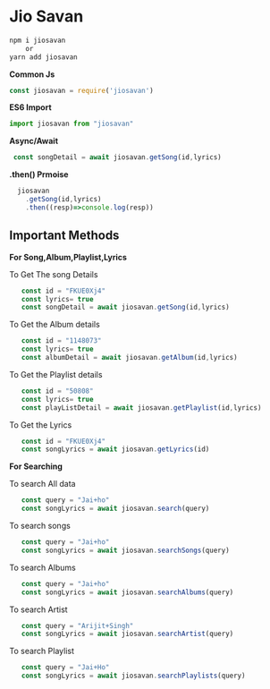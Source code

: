 # Jio Savan

```bash
npm i jiosavan
    or 
yarn add jiosavan
```
**Common Js**

```javascript
const jiosavan = require('jiosavan')
```

**ES6 Import**

```javascript
import jiosavan from "jiosavan"
```

**Async/Await**

```javascript
 const songDetail = await jiosavan.getSong(id,lyrics)
```

**.then() Prmoise**
```javascript
  jiosavan
    .getSong(id,lyrics)
    .then((resp)=>console.log(resp))
```
## Important Methods


**For Song,Album,Playlist,Lyrics**



To Get The song Details

```javascript
   const id = "FKUE0Xj4"
   const lyrics= true
   const songDetail = await jiosavan.getSong(id,lyrics)
```

To Get the Album details

```javascript
   const id = "1148073"
   const lyrics= true
   const albumDetail = await jiosavan.getAlbum(id,lyrics)
```

To Get the Playlist details

```javascript
   const id = "50808"
   const lyrics= true
   const playListDetail = await jiosavan.getPlaylist(id,lyrics)
```


To Get the Lyrics

```javascript
   const id = "FKUE0Xj4"
   const songLyrics = await jiosavan.getLyrics(id)
```

**For Searching**

To search All data

```javascript
   const query = "Jai+ho"
   const songLyrics = await jiosavan.search(query)
```

To search songs

```javascript
   const query = "Jai+ho"
   const songLyrics = await jiosavan.searchSongs(query)
```

To search Albums

```javascript
   const query = "Jai+ho"
   const songLyrics = await jiosavan.searchAlbums(query)
```

To search Artist

```javascript
   const query = "Arijit+Singh"
   const songLyrics = await jiosavan.searchArtist(query)
```


To search Playlist

```javascript
   const query = "Jai+Ho"
   const songLyrics = await jiosavan.searchPlaylists(query)
```